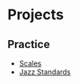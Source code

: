 # Projects

## Practice

- [Scales](https://script.google.com/macros/s/AKfycbwCHdP1HgMGci7fwbBX2uPkcl_RPlAkLRyDIQ3AjR__LchV6nHXTDeC-yKOpMYhf-Qg8A/exec)
- [Jazz Standards](https://script.google.com/macros/s/AKfycbxYIH410HRF7aja-LR2wnOXpNvim4yICGsmWJcoDbt6G2iKO9rgGh1TOho7gsMbq-kt/exec)
